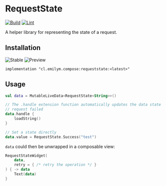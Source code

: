 # RequestState
[![Build](https://github.com/ComposeComponents/RequestState/actions/workflows/build.yml/badge.svg)](https://github.com/ComposeComponents/RequestState/actions/workflows/build.yml)
[![Lint](https://github.com/ComposeComponents/RequestState/actions/workflows/lint.yml/badge.svg)](https://github.com/ComposeComponents/RequestState/actions/workflows/lint.yml)

A helper library for representing the state of a request.

## Installation
![Stable](https://img.shields.io/github/v/release/ComposeComponents/RequestState?label=Stable)
![Preview](https://img.shields.io/github/v/release/ComposeComponents/RequestState?label=Preview&include_prereleases)

```
implementation "cl.emilym.compose:requeststate:<latest>"
```

## Usage
```kotlin
val data = MutableLiveData<RequestState<String>>()

// The .handle extension function automatically updates the data state based on whether the 
// request failed
data.handle {
    loadString()
}

// Set a state directly
data.value = RequestState.Success("test")
```
`data` could then be unwrapped in a composable view:
```kotlin
RequestStateWidget(
    data,
    retry = { /* retry the operation */ }
) { -> data
    Text(data)
}
```
